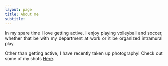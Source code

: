 ```yaml
---
layout: page
title: About me
subtitle: 
---
```


<p align="justify">In my spare time I love getting active. I enjoy playing volleyball and soccer, whether that be with my department at work or it be organized intramural play.</p>  

<p align="justify">Other than getting active, I have recently taken up photography! Check out some of my shots <a href="https://drive.google.com/folderview?id=0BxFShUyVe18eTFlQMUswcnFOalE&usp=sharing">Here</a>.</p> 


